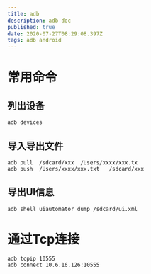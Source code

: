 ```yaml
---
title: adb
description: adb doc
published: true
date: 2020-07-27T08:29:08.397Z
tags: adb android
---
```


# 常用命令
## 列出设备
```
adb devices
```
## 导入导出文件
```
adb pull  /sdcard/xxx  /Users/xxxx/xxx.tx
adb push  /Users/xxxx/xxx.txt   /sdcard/xxx
```
## 导出UI信息
```
adb shell uiautomator dump /sdcard/ui.xml
```

# 通过Tcp连接
```
adb tcpip 10555
adb connect 10.6.16.126:10555
```